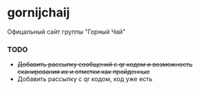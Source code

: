 # gornijchaij
Офицальный сайт группы "Горный Чай"

### TODO
- ~~Добавить рассылку сообщений с qr кодом и возможность сканирования их и отметки как пройденные~~
- Добавить рассылку с qr кодом, код уже есть

